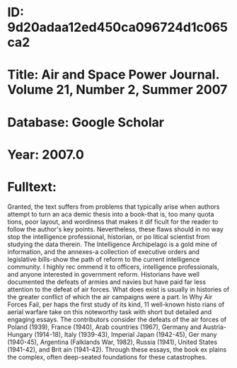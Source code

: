 # ID: 9d20adaa12ed450ca096724d1c065ca2
# Title: Air and Space Power Journal. Volume 21, Number 2, Summer 2007
# Database: Google Scholar
# Year: 2007.0
# Fulltext:
Granted, the text suffers from problems that typically arise when authors attempt to turn an aca demic thesis into a book-that is, too many quota tions, poor layout, and wordiness that makes it dif ficult for the reader to follow the author's key points.
Nevertheless, these flaws should in no way stop the intelligence professional, historian, or po litical scientist from studying the data therein.
The Intelligence Archipelago is a gold mine of information, and the annexes-a collection of executive orders and legislative bills-show the path of reform to the current intelligence community.
I highly rec ommend it to officers, intelligence professionals, and anyone interested in government reform.
Historians have well documented the defeats of armies and navies but have paid far less attention to the defeat of air forces.
What does exist is usually in histories of the greater conflict of which the air campaigns were a part.
In Why Air Forces Fail, per haps the first study of its kind, 11 well-known histo rians of aerial warfare take on this noteworthy task with short but detailed and engaging essays.
The contributors consider the defeats of the air forces of Poland (1939), France (1940), Arab countries (1967), Germany and Austria-Hungary (1914-18), Italy (1939-43), Imperial Japan (1942-45), Ger many (1940-45), Argentina (Falklands War, 1982), Russia (1941), United States (1941-42), and Brit ain (1941-42).
Through these essays, the book ex plains the complex, often deep-seated foundations for these catastrophes.